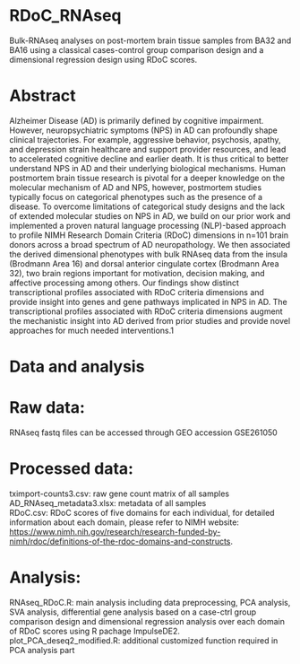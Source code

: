 # RDoC_RNAseq
Bulk-RNAseq analyses on post-mortem brain tissue samples from BA32 and BA16 using a classical cases-control group comparison design and a dimensional regression design using RDoC scores.

Abstract
=

Alzheimer Disease (AD) is primarily defined by cognitive impairment. However, neuropsychiatric symptoms (NPS) in AD can profoundly shape clinical trajectories. For example, aggressive behavior, psychosis, apathy, and depression strain healthcare and support provider resources, and lead to accelerated cognitive decline and earlier death. It is thus critical to better understand NPS in AD and their underlying biological mechanisms. Human postmortem brain tissue research is pivotal for a deeper knowledge on the molecular mechanism of AD and NPS, however, postmortem studies typically focus on categorical phenotypes such as the presence of a disease. To overcome limitations of categorical study designs and the lack of extended molecular studies on NPS in AD, we build on our prior work and implemented a proven natural language processing (NLP)-based approach to profile NIMH Research Domain Criteria (RDoC) dimensions in n=101 brain donors across a broad spectrum of AD neuropathology. We then associated the derived dimensional phenotypes with bulk RNAseq data from the insula (Brodmann Area 16) and dorsal anterior cingulate cortex (Brodmann Area 32), two brain regions important for motivation, decision making, and affective processing among others. Our findings show distinct transcriptional profiles associated with RDoC criteria dimensions and provide insight into genes and gene pathways implicated in NPS in AD. The transcriptional profiles associated with RDoC criteria dimensions augment the mechanistic insight into AD derived from prior studies and provide novel approaches for much needed interventions.1

Data and analysis
=

# Raw data: 
RNAseq fastq files can be accessed through GEO accession GSE261050
# Processed data: 
tximport-counts3.csv: raw gene count matrix of all samples  
AD_RNAseq_metadata3.xlsx: metadata of all samples  
RDoC.csv: RDoC scores of five domains for each individual, for detailed information about each domain, please refer to NIMH website: https://www.nimh.nih.gov/research/research-funded-by-nimh/rdoc/definitions-of-the-rdoc-domains-and-constructs.  
# Analysis: 
RNAseq_RDoC.R: main analysis including data preprocessing, PCA analysis, SVA analysis, differential gene analysis based on a case-ctrl group comparison design and dimensional regression analysis over each domain of RDoC scores using R pachage ImpulseDE2.  
plot_PCA_deseq2_modified.R: additional customized function required in PCA analysis part

